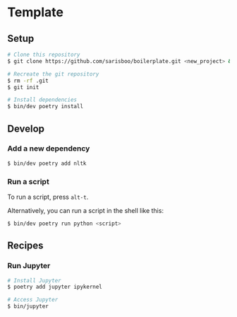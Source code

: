 # Template 

## Setup

```sh
# Clone this repository
$ git clone https://github.com/sarisboo/boilerplate.git <new_project> && cd <new_project>

# Recreate the git repository
$ rm -rf .git
$ git init

# Install dependencies
$ bin/dev poetry install
```

## Develop

### Add a new dependency

```sh
$ bin/dev poetry add nltk
```

### Run a script

To run a script, press `alt-t`.

Alternatively, you can run a script in the shell like this:
```sh
$ bin/dev poetry run python <script>
```

## Recipes

### Run Jupyter

```sh
# Install Jupyter
$ poetry add jupyter ipykernel

# Access Jupyter
$ bin/jupyter
```